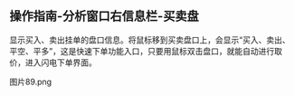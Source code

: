 ## 操作指南-分析窗口右信息栏-买卖盘

显示买入、卖出挂单的盘口信息。将鼠标移到买卖盘口上，会显示“买入、卖出、平空、平多”，这是快速下单功能入口，只要用鼠标双击盘口，就能自动进行取价，进入闪电下单界面。



图片89.png
